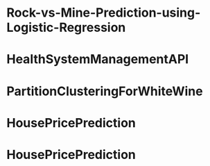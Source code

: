 # Rock-vs-Mine-Prediction-using-Logistic-Regression
# HealthSystemManagementAPI
# PartitionClusteringForWhiteWine
# HousePricePrediction
# HousePricePrediction
